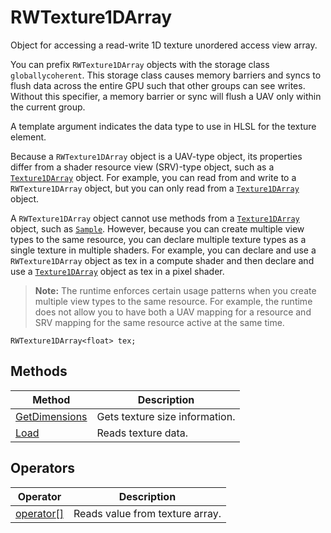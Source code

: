 # RWTexture1DArray

Object for accessing a read-write 1D texture unordered access view array.

You can prefix `RWTexture1DArray` objects with the storage class `globallycoherent`. This storage class causes memory barriers and syncs to flush data across the entire GPU such that other groups can see writes. Without this specifier, a memory barrier or sync will flush a UAV only within the current group.

A template argument indicates the data type to use in HLSL for the texture element.

Because a `RWTexture1DArray` object is a UAV-type object, its properties differ from a shader resource view (SRV)-type object, such as a [`Texture1DArray`](hlsl-obj-texture1darray.md) object. For example, you can read from and write to a `RWTexture1DArray` object, but you can only read from a [`Texture1DArray`](hlsl-obj-texture1darray.md) object.

A `RWTexture1DArray` object cannot use methods from a [`Texture1DArray`](hlsl-obj-texture1darray.md) object, such as [`Sample`](hlsl-method-sample.md). However, because you can create multiple view types to the same resource, you can declare multiple texture types as a single texture in multiple shaders. For example, you can declare and use a `RWTexture1DArray` object as tex in a compute shader and then declare and use a [`Texture1DArray`](hlsl-obj-texture1darray.md) object as tex in a pixel shader.

>**Note:** The runtime enforces certain usage patterns when you create multiple view types to the same resource. For example, the runtime does not allow you to have both a UAV mapping for a resource and SRV mapping for the same resource active at the same time.

```HLSL
RWTexture1DArray<float> tex;
```

## Methods

| Method | Description |
| - | - |
| [GetDimensions](hlsl-method-getDimensions.md) | Gets texture size information. |
| [Load](hlsl-method-load.md) | Reads texture data. |

## Operators

| Operator | Description |
| - | - |
| [operator\[\]](hlsl-operator.md) | Reads value from texture array. |
